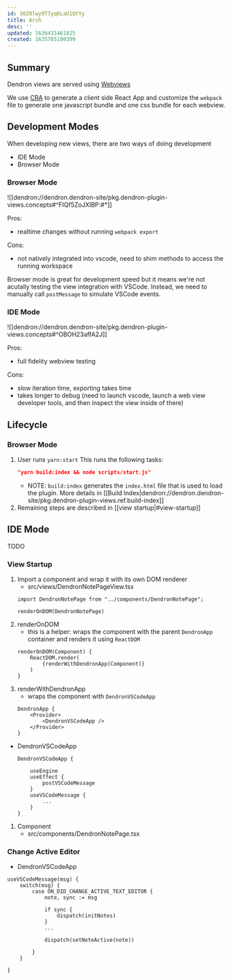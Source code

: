 ```yaml
---
id: 30Z8lwy9T7yq6LaU1QtYy
title: Arch
desc: ''
updated: 1636431461825
created: 1635705190399
---
```


## Summary

Dendron views are served using [Webviews](https://code.visualstudio.com/api/extension-guides/webview#loading-local-content)

We use [CRA](https://create-react-app.dev/) to generate a client side React App and customize the `webpack` file to generate one javascript bundle and one css bundle for each webview.


## Development Modes

When developing new views, there are two ways of doing development

- IDE Mode
- Browser Mode

### Browser Mode

![[dendron://dendron.dendron-site/pkg.dendron-plugin-views.concepts#^FIQf5ZoJXIBP:#*]]

Pros:
- realtime changes without running `webpack export`

Cons:
- not natively integrated into vscode, need to shim methods to access the running workspace

Browser mode is great for development speed but it means we're not acutally testing the view integration with VSCode. Instead, we need to manually call `postMessage` to simulate VSCode events. 

### IDE Mode

![[dendron://dendron.dendron-site/pkg.dendron-plugin-views.concepts#^OBOH23affA2J]]

Pros:
- full fidelity webview testing 

Cons:
- slow iteration time, exporting takes time
- takes longer to debug (need to launch vscode, launch a web view developer tools, and then inspect the view inside of there)


## Lifecycle 

### Browser Mode

1. User runs `yarn:start` 
    This runs the following tasks:
    ```json
    "yarn build:index && node scripts/start.js"
    ```
    - NOTE: `build:index` generates the `index.html` file that is used to load the plugin. More details in [[Build Index|dendron://dendron.dendron-site/pkg.dendron-plugin-views.ref.build-index]]
1. Remaining steps are described in [[view startup|#view-startup]]


## IDE Mode

TODO


### View Startup

1. Import a component and wrap it with its own DOM renderer
    - src/views/DendronNotePageView.tsx
    ```tsx
    import DendronNotePage from "../components/DendronNotePage";

    renderOnDOM(DendronNotePage)
    ```
1. renderOnDOM
    - this is a helper: wraps the component with the parent `DendronApp` container and renders it using `ReactDOM`
    ```tsx
    renderOnDOM(Component) {
        ReactDOM.render(
            {renderWithDendronApp(Component)}
        )
    }
    ```
1. renderWithDendronApp
    - wraps the component with `DendronVSCodeApp`
    ```tsx
    DendronApp {
        <Provider>
            <DendronVSCodeApp />
        </Provider>
    }
    ```
- DendronVSCodeApp
    ```tsx
    DendronVSCodeApp {

        useEngine
        useEffect {
            postVSCodeMessage
        }
        useVSCodeMessage {
            ...
        }
    }
    ```


1. Component
    - src/components/DendronNotePage.tsx

### Change Active Editor

- DendronVSCodeApp
```tsx
useVSCodeMessage(msg) {
    switch(msg) {
        case ON_DID_CHANGE_ACTIVE_TEXT_EDITOR {
            note, sync := msg

            if sync {
                dispatch(initNotes)
            }
            ...

            dispatch(setNoteActive(note))

        }
    }

}
```